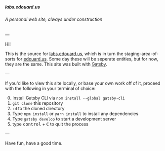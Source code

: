 ##### labs.edouard.us
###### A personal web site, always under construction

—

Hi!

This is the source for [labs.edouard.us](http://labs.edouard.us/), which is in turn the staging-area-of-sorts for [edouard.us](https://edouard.us/). Some day these will be seperate entities, but for now, they are the same. This site was built with [Gatsby](https://www.gatsbyjs.org/).

—

If you'd like to view this site locally, or base your own work off of it, proceed with the following in your terminal of choice:

0. Install Gatsby CLI via `npm install --global gatsby-cli`
1. `git clone` this repository
2. `cd` to the cloned directory
3. Type `npm install` or `yarn install` to install any dependencies
4. Type `gatsby develop` to start a development server
4. type <kbd>control</kbd> + <kbd>C</kbd> to quit the process

—

Have fun, have a good time.
